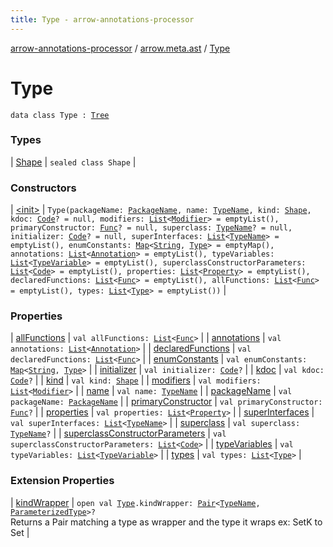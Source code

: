 ```yaml
---
title: Type - arrow-annotations-processor
---
```


[arrow-annotations-processor](../../index.html) / [arrow.meta.ast](../index.html) / [Type](./index.html)

# Type

`data class Type : `[`Tree`](../-tree.html)

### Types

| [Shape](-shape/index.html) | `sealed class Shape` |

### Constructors

| [&lt;init&gt;](-init-.html) | `Type(packageName: `[`PackageName`](../-package-name/index.html)`, name: `[`TypeName`](../-type-name/index.html)`, kind: `[`Shape`](-shape/index.html)`, kdoc: `[`Code`](../-code/index.html)`? = null, modifiers: `[`List`](https://kotlinlang.org/api/latest/jvm/stdlib/kotlin.collections/-list/index.html)`<`[`Modifier`](../-modifier/index.html)`> = emptyList(), primaryConstructor: `[`Func`](../-func/index.html)`? = null, superclass: `[`TypeName`](../-type-name/index.html)`? = null, initializer: `[`Code`](../-code/index.html)`? = null, superInterfaces: `[`List`](https://kotlinlang.org/api/latest/jvm/stdlib/kotlin.collections/-list/index.html)`<`[`TypeName`](../-type-name/index.html)`> = emptyList(), enumConstants: `[`Map`](https://kotlinlang.org/api/latest/jvm/stdlib/kotlin.collections/-map/index.html)`<`[`String`](https://kotlinlang.org/api/latest/jvm/stdlib/kotlin/-string/index.html)`, `[`Type`](./index.html)`> = emptyMap(), annotations: `[`List`](https://kotlinlang.org/api/latest/jvm/stdlib/kotlin.collections/-list/index.html)`<`[`Annotation`](../-annotation/index.html)`> = emptyList(), typeVariables: `[`List`](https://kotlinlang.org/api/latest/jvm/stdlib/kotlin.collections/-list/index.html)`<`[`TypeVariable`](../-type-name/-type-variable/index.html)`> = emptyList(), superclassConstructorParameters: `[`List`](https://kotlinlang.org/api/latest/jvm/stdlib/kotlin.collections/-list/index.html)`<`[`Code`](../-code/index.html)`> = emptyList(), properties: `[`List`](https://kotlinlang.org/api/latest/jvm/stdlib/kotlin.collections/-list/index.html)`<`[`Property`](../-property/index.html)`> = emptyList(), declaredFunctions: `[`List`](https://kotlinlang.org/api/latest/jvm/stdlib/kotlin.collections/-list/index.html)`<`[`Func`](../-func/index.html)`> = emptyList(), allFunctions: `[`List`](https://kotlinlang.org/api/latest/jvm/stdlib/kotlin.collections/-list/index.html)`<`[`Func`](../-func/index.html)`> = emptyList(), types: `[`List`](https://kotlinlang.org/api/latest/jvm/stdlib/kotlin.collections/-list/index.html)`<`[`Type`](./index.html)`> = emptyList())` |

### Properties

| [allFunctions](all-functions.html) | `val allFunctions: `[`List`](https://kotlinlang.org/api/latest/jvm/stdlib/kotlin.collections/-list/index.html)`<`[`Func`](../-func/index.html)`>` |
| [annotations](annotations.html) | `val annotations: `[`List`](https://kotlinlang.org/api/latest/jvm/stdlib/kotlin.collections/-list/index.html)`<`[`Annotation`](../-annotation/index.html)`>` |
| [declaredFunctions](declared-functions.html) | `val declaredFunctions: `[`List`](https://kotlinlang.org/api/latest/jvm/stdlib/kotlin.collections/-list/index.html)`<`[`Func`](../-func/index.html)`>` |
| [enumConstants](enum-constants.html) | `val enumConstants: `[`Map`](https://kotlinlang.org/api/latest/jvm/stdlib/kotlin.collections/-map/index.html)`<`[`String`](https://kotlinlang.org/api/latest/jvm/stdlib/kotlin/-string/index.html)`, `[`Type`](./index.html)`>` |
| [initializer](initializer.html) | `val initializer: `[`Code`](../-code/index.html)`?` |
| [kdoc](kdoc.html) | `val kdoc: `[`Code`](../-code/index.html)`?` |
| [kind](kind.html) | `val kind: `[`Shape`](-shape/index.html) |
| [modifiers](modifiers.html) | `val modifiers: `[`List`](https://kotlinlang.org/api/latest/jvm/stdlib/kotlin.collections/-list/index.html)`<`[`Modifier`](../-modifier/index.html)`>` |
| [name](name.html) | `val name: `[`TypeName`](../-type-name/index.html) |
| [packageName](package-name.html) | `val packageName: `[`PackageName`](../-package-name/index.html) |
| [primaryConstructor](primary-constructor.html) | `val primaryConstructor: `[`Func`](../-func/index.html)`?` |
| [properties](properties.html) | `val properties: `[`List`](https://kotlinlang.org/api/latest/jvm/stdlib/kotlin.collections/-list/index.html)`<`[`Property`](../-property/index.html)`>` |
| [superInterfaces](super-interfaces.html) | `val superInterfaces: `[`List`](https://kotlinlang.org/api/latest/jvm/stdlib/kotlin.collections/-list/index.html)`<`[`TypeName`](../-type-name/index.html)`>` |
| [superclass](superclass.html) | `val superclass: `[`TypeName`](../-type-name/index.html)`?` |
| [superclassConstructorParameters](superclass-constructor-parameters.html) | `val superclassConstructorParameters: `[`List`](https://kotlinlang.org/api/latest/jvm/stdlib/kotlin.collections/-list/index.html)`<`[`Code`](../-code/index.html)`>` |
| [typeVariables](type-variables.html) | `val typeVariables: `[`List`](https://kotlinlang.org/api/latest/jvm/stdlib/kotlin.collections/-list/index.html)`<`[`TypeVariable`](../-type-name/-type-variable/index.html)`>` |
| [types](types.html) | `val types: `[`List`](https://kotlinlang.org/api/latest/jvm/stdlib/kotlin.collections/-list/index.html)`<`[`Type`](./index.html)`>` |

### Extension Properties

| [kindWrapper](../../arrow.meta.encoder.jvm/-jvm-meta-api/kind-wrapper.html) | `open val `[`Type`](./index.html)`.kindWrapper: `[`Pair`](https://kotlinlang.org/api/latest/jvm/stdlib/kotlin/-pair/index.html)`<`[`TypeName`](../-type-name/index.html)`, `[`ParameterizedType`](../-type-name/-parameterized-type/index.html)`>?`<br>Returns a Pair matching a type as wrapper and the type it wraps ex: SetK to Set |

